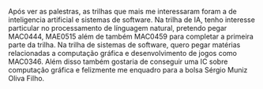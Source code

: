 Após ver as palestras, as trilhas que mais me interessaram foram a de inteligencia artificial e sistemas de software. Na trilha de IA, tenho interesse particular no processamento de línguagem natural, pretendo pegar MAC0444, MAE0515 além de também MAC0459 para completar a primeira parte da trilha. Na trilha de sistemas de software, quero pegar matérias relacionadas a computação gráfica e desenvolvimento de jogos como MAC0346. Além disso também gostaria de conseguir uma IC sobre computação gráfica e felizmente me enquadro para a bolsa Sérgio Muniz Oliva Filho.
